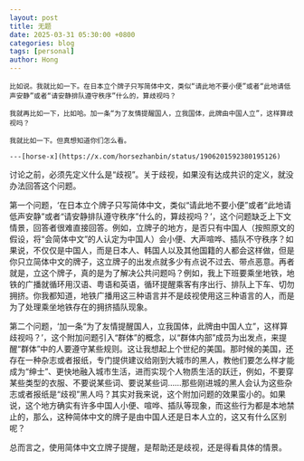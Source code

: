 ```yaml
---
layout: post
title: 无题
date: 2025-03-31 05:30:00 +0800
categories: blog
tags: [personal]
author: Hong
---
```


```
比如说。我就比如一下。在日本立个牌子只写简体中文，类似“请此地不要小便”或者“此地请低声安静”或者“请安静排队遵守秩序”什么的，算歧视吗？

我就再比如一下，比如哈。加一条“为了友情提醒国人，立我国体，此牌由中国人立”，这样算歧视吗？

我就比如一下。但真想知道你们怎么看。

---[horse-x](https://x.com/horsezhanbin/status/1906201592380195126)

```

讨论之前，必须先定义什么是“歧视”。关于歧视，如果没有达成共识的定义，就没办法回答这个问题。

第一个问题，‘在日本立个牌子只写简体中文，类似“请此地不要小便”或者“此地请低声安静”或者“请安静排队遵守秩序”什么的，算歧视吗？’，这个问题缺乏上下文情景，回答者很难直接回答。例如，立牌子的地方，是否只有中国人（按照原文的假设，将“会简体中文”的人认定为中国人）会小便、大声喧哗、插队不守秩序？如果说，不仅仅是中国人，而是日本人、韩国人以及其他国籍的人都会这样做，但是你只立简体中文的牌子，这立牌子的出发点就多少有点说不过去、带点恶意。再者就是，立这个牌子，真的是为了解决公共问题吗？例如，我上下班要乘坐地铁，地铁的广播就循环用汉语、粤语和英语，循环提醒乘客有序出行、排队上下车、切勿拥挤。你我都知道，地铁广播用这三种语言并不是歧视使用这三种语言的人，而是为了处理乘坐地铁存在的拥挤插队现象。

第二个问题，‘加一条“为了友情提醒国人，立我国体，此牌由中国人立”，这样算歧视吗？’，这个附加问题引入“群体”的概念，以“群体内部”成员为出发点，来提醒“群体”中的人要遵守某些规则。这让我想起上个世纪的美国。那时候的美国，还存在一种杂志或者报纸，专门提供建议给刚到大城市的黑人，教他们要怎么样才能成为“绅士”、更快地融入城市生活，进而实现个人物质生活的跃迁，例如，不要穿某些类型的衣服、不要说某些词、要说某些词……那些刚进城的黑人会认为这些杂志或者报纸是“歧视”黑人吗？其实对我来说，这个附加问题的效果蛮小的。如果说，这个地方确实有许多中国人小便、喧哗、插队等现象，而这些行为都是本地禁止的，那么，这种简体中文的牌子是由中国人还是日本人立的，这又有什么区别呢？

总而言之，使用简体中文立牌子提醒，是帮助还是歧视，还是得看具体的情景。
